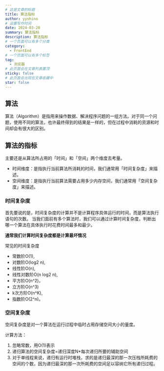 ```yaml
---
# 这是文章的标题
title: 算法指标
author: yyshino
# 设置写作时间
date: 2024-03-20
summary: 算法指标
description: 算法指标
# 一个页面可以有多个分类
category:
  - FrontEnd
# 一个页面可以有多个标签
tag:
  - 浏览器
# 此页面会在文章列表置顶
sticky: false
# 此页面会出现在文章收藏中
star: false
---
```


## 算法

算法（Algorithm）是指用来操作数据、解决程序问题的一组方法。对于同一个问题，使用不同的算法，也许最终得到的结果是一样的，但在过程中消耗的资源和时间却会有很大的区别。



## 算法的指标

主要还是从算法所占用的「时间」和「空间」两个维度去考量。

- 时间维度：是指执行当前算法所消耗的时间，我们通常用「时间复杂度」来描述。
- 空间维度：是指执行当前算法需要占用多少内存空间，我们通常用「空间复杂度」来描述。



### 时间复杂度

首先要说的是，时间复杂度的计算并不是计算程序具体运行的时间，而是算法执行语句的次数。
当我们面前有多个算法时，我们可以通过计算时间复杂度，判断出哪一个算法在具体执行时花费时间最多和最少。

**通常我们计算时间复杂度都是计算最坏情况**

常见的时间复杂度

- 常数阶O(1),
- 对数阶O(log2 n),
- 线性阶O(n),
- 线性对数阶O(n log2 n),
- 平方阶O(n^2)，
- 立方阶O(n^3)
- k次方阶O(n^K),
- 指数阶O(2^n)。



### 空间复杂度

空间复杂度是对一个算法在运行过程中临时占用存储空间大小的量度。

计算方法：

1. 忽略常数，用O(1)表示
2. 递归算法的空间复杂度=递归深度N*每次递归所要的辅助空间
3. 对于单线程来说，递归有运行时堆栈，求的是递归最深的那一次压栈所耗费的空间的个数，因为递归最深的那一次所耗费的空间足以容纳它所有递归过程。
